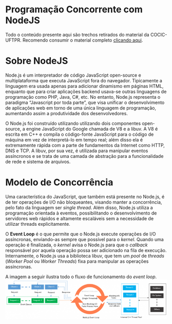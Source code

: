 # Programação Concorrente com NodeJS
Todo o conteúdo presente aqui são trechos retirados do material da COCIC-UFTPR. Recomendo consumir o material completo [clicando aqui](http://cocic.cm.utfpr.edu.br/progconcorrente/doku.php?id=nodejs).

Sobre NodeJS
=================================
Node.js é um interpretador de código JavaScript open-source e multiplataforma que executa JavaScript fora do navegador. Tipicamente a linguagem era usada apenas para adicionar dinamismo em páginas HTML, enquanto que para criar aplicações backend usava-se outras linguagens de programação como PHP, Java, C#, etc. No entanto, Node.js representa o paradigma “Javascript por toda parte”, que visa unificar o desenvolvimento de aplicações web em torno de uma única linguagem de programação, aumentando assim a produtividade dos desenvolvedores.

O Node.js foi construído utilizando utilizando dois componentes open-source, a engine JavaScript do Google chamada de V8 e a libuv. A V8 é escrita em C++ e compila o código-fonte JavaScript para o código de máquina em vez de interpretá-lo em tempo real; além disso ela é extremamente rápida com a parte de fundamentos da Internet como HTTP, DNS e TCP. A libuv, por sua vez, é utilizada para manipular eventos assíncronos e se trata de uma camada de abstração para a funcionalidade de rede e sistema de arquivos.

Modelo de Concorrência
=================================
Uma característica do JavaScript, que também está presente no Node.js, é de ter operações de I/O não bloqueantes, visando manter a concorrência, pelo fato da linguagem ser *single thread*. Além disso, Node.js utiliza a programação orientada à eventos, possibilitando o desenvolvimento de servidores web rápidos e altamente escaláveis sem a necessidade de utilizar threads explicitamente.

O **Event Loop** é o que permite que o Node.js execute operações de I/O assíncronas, enviando-as sempre que possível para o *kernel*. Quando uma operação é finalizada, o *kernel* avisa o Node.js para que o *callback* responsável por aquela operação possa ser adicionado na fila de execução. Internamente, o Node.js usa a biblioteca libuv, que tem um *pool* de *threads* (*Worker Pool* ou *Worker Threads*) fixa para manipular as operações assíncronas.

A imagem a seguir ilustra todo o fluxo de funcionamento do *event loop*.
![Event Loop Diagram](eventloop.png)

